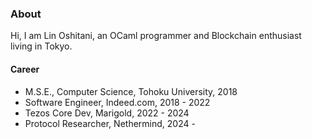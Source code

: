 ### About

Hi, I am Lin Oshitani, an OCaml programmer and Blockchain enthusiast living in Tokyo.

#### Career

* M.S.E., Computer Science, Tohoku University, 2018
* Software Engineer, Indeed.com, 2018 - 2022
* Tezos Core Dev, Marigold, 2022 - 2024
* Protocol Researcher, Nethermind, 2024 -

<!--
**linoscope/linoscope** is a ✨ _special_ ✨ repository because its `README.md` (this file) appears on your GitHub profile.

Here are some ideas to get you started:

- 🔭 I’m currently working on ...
- 🌱 I’m currently learning ...
- 👯 I’m looking to collaborate on ...
- 🤔 I’m looking for help with ...
- 💬 Ask me about ...
- 📫 How to reach me: ...
- 😄 Pronouns: ...
- ⚡ Fun fact: ...
-->
